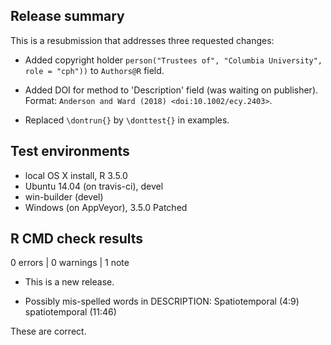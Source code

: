 ## Release summary

This is a resubmission that addresses three requested changes:

- Added copyright holder 
  `person("Trustees of", "Columbia University", role = "cph"))`
  to `Authors@R` field.
  
- Added DOI for method to 'Description' field (was waiting on publisher).
  Format: `Anderson and Ward (2018) <doi:10.1002/ecy.2403>`.
  
- Replaced `\dontrun{}` by `\donttest{}` in examples.

## Test environments

* local OS X install, R 3.5.0
* Ubuntu 14.04 (on travis-ci), devel
* win-builder (devel)
* Windows (on AppVeyor), 3.5.0 Patched

## R CMD check results

0 errors | 0 warnings | 1 note

* This is a new release.

* Possibly mis-spelled words in DESCRIPTION:
  Spatiotemporal (4:9)
  spatiotemporal (11:46)
  
These are correct.
